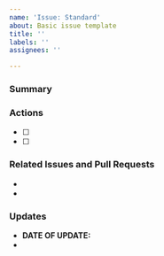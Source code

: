 ```yaml
---
name: 'Issue: Standard'
about: Basic issue template
title: ''
labels: ''
assignees: ''

---
```


<!-- Please fill out the following issue template to the best of your knowledge.

These comments won't appear when you post your issue.
You can delete them after you've read them if you prefer. -->

### Summary
<!-- Please provide a summary of what this issue is addressing or tracking.
This description will help others quickly get up to speed with the issue. -->



### Actions
<!-- Please list any required actions here.
You can use checkboxes to do this: `- [ ]`.
You can assign specific actions to people if required using @-mentioning, or assign people to the issue on the right-hand side.

If there are a lot of actions because, for example, we're tackling a broad topic, please consider opening a new issue per action or open a new issue for a sub-set of actions that are linked and linking to those issues here. That way, it is visible how work is feeding back into the main topic. -->

- [ ]
- [ ]

### Related Issues and Pull Requests
<!-- Please add links to any related issues and pull requests below. -->

-
-

### Updates
<!-- Please keep this section updated with any important decisions that have been reached or actions that have been taken.
This allows people to quickly get up-to-date with the status of the issue without needing to read the full thread.
This is especially useful if conversations have become lengthy. -->

- **DATE OF UPDATE:** <!-- Description of update -->
-

